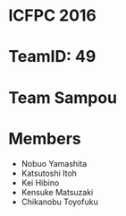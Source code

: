 ICFPC 2016
===============

# TeamID: 49

# Team Sampou

# Members

- Nobuo Yamashita
- Katsutoshi Itoh
- Kei Hibino
- Kensuke Matsuzaki
- Chikanobu Toyofuku
